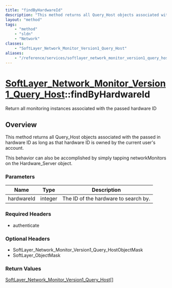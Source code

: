 ```yaml
---
title: "findByHardwareId"
description: "This method returns all Query_Host objects associated with the passed in hardware ID as long as that hardware ID is owne... "
layout: "method"
tags:
    - "method"
    - "sldn"
    - "Network"
classes:
    - "SoftLayer_Network_Monitor_Version1_Query_Host"
aliases:
    - "/reference/services/softlayer_network_monitor_version1_query_host/findByHardwareId"
---
```

# [SoftLayer_Network_Monitor_Version1_Query_Host](/reference/services/SoftLayer_Network_Monitor_Version1_Query_Host)::findByHardwareId

Return all monitoring instances associated with the passed hardware ID


## Overview 
This method returns all Query_Host objects associated with the passed in hardware ID as long as that hardware ID is owned by the current user's account. 

This behavior can also be accomplished by simply tapping networkMonitors on the Hardware_Server object. 

### Parameters 
|Name | Type | Description |
| --- | --- | --- |
|hardwareId| integer| The ID of the hardware to search by.|


### Required Headers
* authenticate

### Optional Headers
* SoftLayer_Network_Monitor_Version1_Query_HostObjectMask
* SoftLayer_ObjectMask

### Return Values
<a href='/reference/datatypes/SoftLayer_Network_Monitor_Version1_Query_Host'>SoftLayer_Network_Monitor_Version1_Query_Host[] </a>

